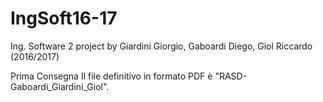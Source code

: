 # IngSoft16-17
Ing. Software 2 project by Giardini Giorgio, Gaboardi Diego, Giol Riccardo (2016/2017)

Prima Consegna
Il file definitivo in formato PDF è "RASD-Gaboardi_Giardini_Giol".
